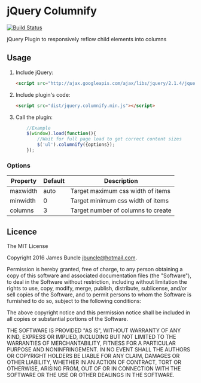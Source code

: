 # jQuery Columnify

[![Build Status](https://travis-ci.org/jbuncle/jquery-columnify.svg?branch=master)](https://travis-ci.org/jbuncle/jquery-columnify)

jQuery Plugin to responsively reflow child elements into columns

## Usage

1. Include jQuery:

	```html
	<script src="http://ajax.googleapis.com/ajax/libs/jquery/2.1.4/jquery.min.js"></script>
	```

2. Include plugin's code:

	```html
	<script src="dist/jquery.columnify.min.js"></script>
	```

3. Call the plugin:

	```javascript
        //Example
        $(window).load(function(){
            //Wait for full page load to get correct content sizes
            $('ul').columnify({options});
        });
	```

### Options

| Property      | Default       | Description                        |
| ------------- |---------------| -----------------------------------|
| maxwidth      | auto          | Target maximum css width of items  |
| minwidth      | 0             | Target minimum css width of items  |
| columns       | 3             | Target number of columns to create |

## Licence

The MIT License

Copyright 2016 James Buncle <jbuncle@hotmail.com>.

Permission is hereby granted, free of charge, to any person obtaining a copy
of this software and associated documentation files (the "Software"), to deal
in the Software without restriction, including without limitation the rights
to use, copy, modify, merge, publish, distribute, sublicense, and/or sell
copies of the Software, and to permit persons to whom the Software is
furnished to do so, subject to the following conditions:

The above copyright notice and this permission notice shall be included in
all copies or substantial portions of the Software.

THE SOFTWARE IS PROVIDED "AS IS", WITHOUT WARRANTY OF ANY KIND, EXPRESS OR
IMPLIED, INCLUDING BUT NOT LIMITED TO THE WARRANTIES OF MERCHANTABILITY,
FITNESS FOR A PARTICULAR PURPOSE AND NONINFRINGEMENT. IN NO EVENT SHALL THE
AUTHORS OR COPYRIGHT HOLDERS BE LIABLE FOR ANY CLAIM, DAMAGES OR OTHER
LIABILITY, WHETHER IN AN ACTION OF CONTRACT, TORT OR OTHERWISE, ARISING FROM,
OUT OF OR IN CONNECTION WITH THE SOFTWARE OR THE USE OR OTHER DEALINGS IN
THE SOFTWARE.
